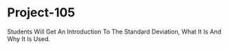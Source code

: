 # Project-105
Students Will Get An Introduction To The Standard Deviation, What It Is And Why It Is Used.
